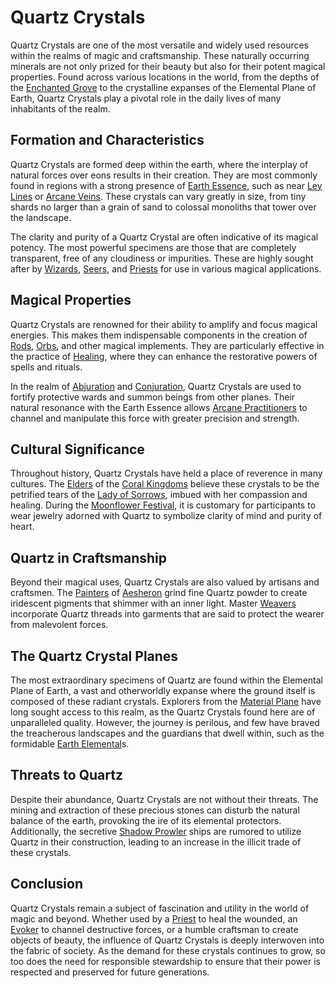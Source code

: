# Quartz Crystals

Quartz Crystals are one of the most versatile and widely used resources within the realms of magic and craftsmanship. These naturally occurring minerals are not only prized for their beauty but also for their potent magical properties. Found across various locations in the world, from the depths of the [Enchanted Grove](Enchanted%20Grove.md) to the crystalline expanses of the Elemental Plane of Earth, Quartz Crystals play a pivotal role in the daily lives of many inhabitants of the realm.

## Formation and Characteristics

Quartz Crystals are formed deep within the earth, where the interplay of natural forces over eons results in their creation. They are most commonly found in regions with a strong presence of [Earth Essence](Earth%20Essence.md), such as near [Ley Lines](Ley%20Lines.md) or [Arcane Veins](Arcane%20Veins.md). These crystals can vary greatly in size, from tiny shards no larger than a grain of sand to colossal monoliths that tower over the landscape.

The clarity and purity of a Quartz Crystal are often indicative of its magical potency. The most powerful specimens are those that are completely transparent, free of any cloudiness or impurities. These are highly sought after by [Wizards](Wizards.md), [Seers](Seers.md), and [Priests](Priests.md) for use in various magical applications.

## Magical Properties

Quartz Crystals are renowned for their ability to amplify and focus magical energies. This makes them indispensable components in the creation of [Rods](Rods.md), [Orbs](Orbs.md), and other magical implements. They are particularly effective in the practice of [Healing](Healing.md), where they can enhance the restorative powers of spells and rituals.

In the realm of [Abjuration](Abjuration.md) and [Conjuration](Conjuration.md), Quartz Crystals are used to fortify protective wards and summon beings from other planes. Their natural resonance with the Earth Essence allows [Arcane Practitioners](Arcane%20Practitioners.md) to channel and manipulate this force with greater precision and strength.

## Cultural Significance

Throughout history, Quartz Crystals have held a place of reverence in many cultures. The [Elders](Elders.md) of the [Coral Kingdoms](Coral%20Kingdoms.md) believe these crystals to be the petrified tears of the [Lady of Sorrows](Lady%20of%20Sorrows.md), imbued with her compassion and healing. During the [Moonflower Festival](Moonflower%20Festival.md), it is customary for participants to wear jewelry adorned with Quartz to symbolize clarity of mind and purity of heart.

## Quartz in Craftsmanship

Beyond their magical uses, Quartz Crystals are also valued by artisans and craftsmen. The [Painters](Painters.md) of [Aesheron](Aesheron.md) grind fine Quartz powder to create iridescent pigments that shimmer with an inner light. Master [Weavers](Weavers.md) incorporate Quartz threads into garments that are said to protect the wearer from malevolent forces.

## The Quartz Crystal Planes

The most extraordinary specimens of Quartz are found within the Elemental Plane of Earth, a vast and otherworldly expanse where the ground itself is composed of these radiant crystals. Explorers from the [Material Plane](Material%20Plane.md) have long sought access to this realm, as the Quartz Crystals found here are of unparalleled quality. However, the journey is perilous, and few have braved the treacherous landscapes and the guardians that dwell within, such as the formidable [Earth Elemental](Earth%20Elemental.md)s.

## Threats to Quartz

Despite their abundance, Quartz Crystals are not without their threats. The mining and extraction of these precious stones can disturb the natural balance of the earth, provoking the ire of its elemental protectors. Additionally, the secretive [Shadow Prowler](Shadow%20Prowler.md) ships are rumored to utilize Quartz in their construction, leading to an increase in the illicit trade of these crystals.

## Conclusion

Quartz Crystals remain a subject of fascination and utility in the world of magic and beyond. Whether used by a [Priest](Priest.md) to heal the wounded, an [Evoker](Evoker.md) to channel destructive forces, or a humble craftsman to create objects of beauty, the influence of Quartz Crystals is deeply interwoven into the fabric of society. As the demand for these crystals continues to grow, so too does the need for responsible stewardship to ensure that their power is respected and preserved for future generations.